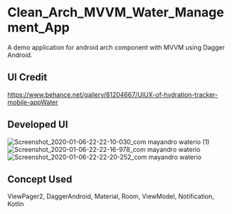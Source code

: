 # Clean_Arch_MVVM_Water_Management_App
A demo application for android arch component with MVVM using Dagger Android.

## UI Credit
https://www.behance.net/gallery/81204667/UIUX-of-hydration-tracker-mobile-appWater

## Developed UI
![Screenshot_2020-01-06-22-22-10-030_com mayandro waterio (1)](https://user-images.githubusercontent.com/16761273/71849972-8c66c700-30d3-11ea-9ab8-6541f49b31ab.png)
![Screenshot_2020-01-06-22-22-16-978_com mayandro waterio](https://user-images.githubusercontent.com/16761273/71849986-92f53e80-30d3-11ea-8fcf-abfffb4b1464.png)
![Screenshot_2020-01-06-22-22-20-252_com mayandro waterio](https://user-images.githubusercontent.com/16761273/71849999-97215c00-30d3-11ea-8f1b-1aaa735fa6d7.png)

## Concept Used
ViewPager2, DaggerAndroid, Material, Room, ViewModel, Notification, Kotlin

